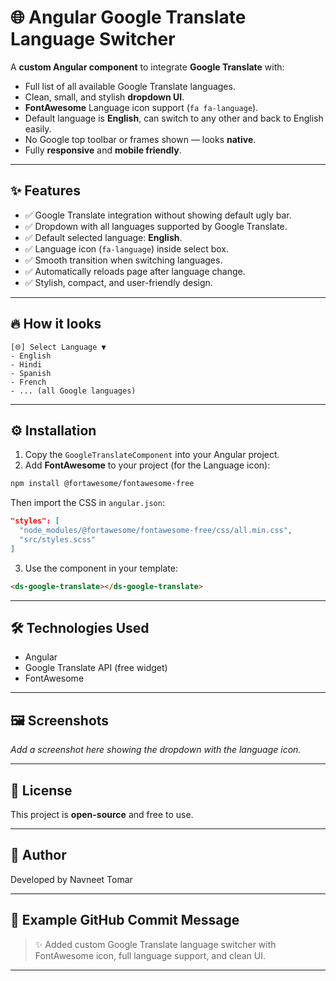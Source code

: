 # 🌐 Angular Google Translate Language Switcher

A **custom Angular component** to integrate **Google Translate** with:

- Full list of all available Google Translate languages.
- Clean, small, and stylish **dropdown UI**.
- **FontAwesome** Language icon support (`fa fa-language`).
- Default language is **English**, can switch to any other and back to English easily.
- No Google top toolbar or frames shown — looks **native**.
- Fully **responsive** and **mobile friendly**.

---

## ✨ Features

- ✅ Google Translate integration without showing default ugly bar.
- ✅ Dropdown with all languages supported by Google Translate.
- ✅ Default selected language: **English**.
- ✅ Language icon (`fa-language`) inside select box.
- ✅ Smooth transition when switching languages.
- ✅ Automatically reloads page after language change.
- ✅ Stylish, compact, and user-friendly design.

---

## 🔥 How it looks

```text
[🌐] Select Language ▼
- English
- Hindi
- Spanish
- French
- ... (all Google languages)
```

---

## ⚙️ Installation

1. Copy the `GoogleTranslateComponent` into your Angular project.
2. Add **FontAwesome** to your project (for the Language icon):

```bash
npm install @fortawesome/fontawesome-free
```

Then import the CSS in `angular.json`:

```json
"styles": [
  "node_modules/@fortawesome/fontawesome-free/css/all.min.css",
  "src/styles.scss"
]
```

3. Use the component in your template:

```html
<ds-google-translate></ds-google-translate>
```

---

## 🛠️ Technologies Used

- Angular
- Google Translate API (free widget)
- FontAwesome

---

## 🖼️ Screenshots

*Add a screenshot here showing the dropdown with the language icon.*

---

## 📜 License

This project is **open-source** and free to use.

---

## 💬 Author

Developed by Navneet Tomar

---

## 📌 Example GitHub Commit Message

> ✨ Added custom Google Translate language switcher with FontAwesome icon, full language support, and clean UI.

---

